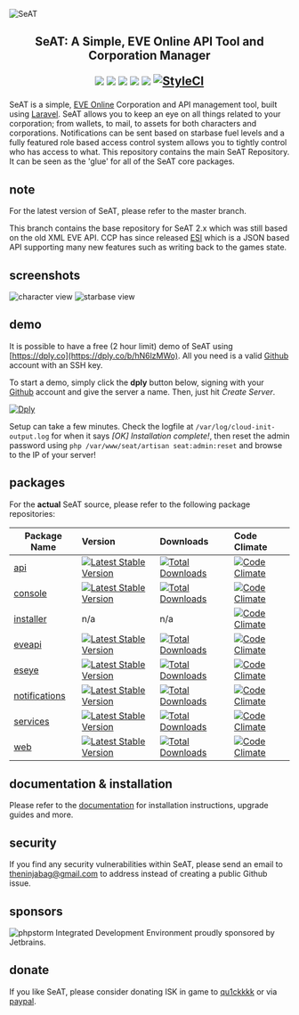 ![SeAT](http://i.imgur.com/aPPOxSK.png)

<h2 align="center">
SeAT: A Simple, EVE Online API Tool and Corporation Manager

<br>

<a href="https://packagist.org/packages/eveseat/seat"><img src="https://poser.pugx.org/eveseat/seat/v/stable" /></a>
<a href="https://packagist.org/packages/eveseat/seat"><img src="https://poser.pugx.org/eveseat/seat/v/unstable" /></a>
<a href="https://packagist.org/packages/eveseat/seat"><img src="https://poser.pugx.org/eveseat/seat/license" /></a>
<a href="http://seat-docs.readthedocs.org/en/latest/"><img src="https://readthedocs.org/projects/seat-docs/badge/?version=latest" /></a>
<a href="https://eveseat-slack.herokuapp.com/"><img src="https://eveseat-slack.herokuapp.com/badge.svg" /></a>
<a href="https://styleci.io/repos/41199860"><img src="https://styleci.io/repos/41199860/shield?branch=master" alt="StyleCI"></a>

</h2>

SeAT is a simple, [EVE Online](https://www.eveonline.com/) Corporation and API management tool, built using [Laravel](https://laravel.com/). SeAT allows you to keep an eye on all things related to your corporation; from wallets, to mail, to assets for both characters and corporations. Notifications can be sent based on starbase fuel levels and a fully featured role based access control system allows you to tightly control who has access to what. This repository contains the main SeAT Repository. It can be seen as the 'glue' for all of the SeAT core packages.

## note
For the latest version of SeAT, please refer to the master branch.

This branch contains the base repository for SeAT 2.x which was still based on the old XML EVE API. CCP has since released [ESI](https://esi.tech.ccp.is/latest/) which is a JSON based API supporting many new features such as writing back to the games state.

## screenshots
![character view](https://i.imgur.com/hxfcYll.png)
![starbase view](https://i.imgur.com/qFX2lDS.png)

## demo
It is possible to have a free (2 hour limit) demo of SeAT using [https://dply.co](https://dply.co/b/hN6lzMWo). All you need is a valid [Github](github.com) account with an SSH key.

To start a demo, simply click the **dply** button below, signing with your [Github](github.com) account and give the server a name. Then, just hit *Create Server*.

[![Dply](https://dply.co/b.svg)](https://dply.co/b/hN6lzMWo)

Setup can take a few minutes. Check the logfile at `/var/log/cloud-init-output.log` for when it says *[OK] Installation complete!*, then reset the admin password using `php /var/www/seat/artisan seat:admin:reset` and browse to the IP of your server!

## packages
For the **actual** SeAT source, please refer to the following package repositories:  

| Package Name   | Version       | Downloads | Code Climate |
|----------------|:--------------|:----------|:-------------|
| [api](https://github.com/eveseat/api) | [![Latest Stable Version](https://poser.pugx.org/eveseat/api/v/stable)](https://packagist.org/packages/eveseat/api) | [![Total Downloads](https://poser.pugx.org/eveseat/api/downloads)](https://packagist.org/packages/eveseat/api) | [![Code Climate](https://codeclimate.com/github/eveseat/api/badges/gpa.svg)](https://codeclimate.com/github/eveseat/api) |
| [console](https://github.com/eveseat/console) | [![Latest Stable Version](https://poser.pugx.org/eveseat/console/v/stable)](https://packagist.org/packages/eveseat/console) | [![Total Downloads](https://poser.pugx.org/eveseat/console/downloads)](https://packagist.org/packages/eveseat/console) | [![Code Climate](https://codeclimate.com/github/eveseat/console/badges/gpa.svg)](https://codeclimate.com/github/eveseat/console) |
| [installer](https://github.com/eveseat/installer) | n/a | n/a | [![Code Climate](https://codeclimate.com/github/eveseat/installer/badges/gpa.svg)](https://codeclimate.com/github/eveseat/installer) |
| [eveapi](https://github.com/eveseat/eveapi) | [![Latest Stable Version](https://poser.pugx.org/eveseat/eveapi/v/stable)](https://packagist.org/packages/eveseat/eveapi) | [![Total Downloads](https://poser.pugx.org/eveseat/eveapi/downloads)](https://packagist.org/packages/eveseat/eveapi) | [![Code Climate](https://codeclimate.com/github/eveseat/eveapi/badges/gpa.svg)](https://codeclimate.com/github/eveseat/eveapi) |
| [eseye](https://github.com/eveseat/eseye) | [![Latest Stable Version](https://poser.pugx.org/eveseat/eseye/v/stable)](https://packagist.org/packages/eveseat/eseye) | [![Total Downloads](https://poser.pugx.org/eveseat/eseye/downloads)](https://packagist.org/packages/eveseat/eseye) | [![Code Climate](https://codeclimate.com/github/eveseat/eseye/badges/gpa.svg)](https://codeclimate.com/github/eveseat/eseye) |
| [notifications](https://github.com/eveseat/notifications) | [![Latest Stable Version](https://poser.pugx.org/eveseat/notifications/v/stable)](https://packagist.org/packages/eveseat/notifications) | [![Total Downloads](https://poser.pugx.org/eveseat/notifications/downloads)](https://packagist.org/packages/eveseat/notifications) | [![Code Climate](https://codeclimate.com/github/eveseat/notifications/badges/gpa.svg)](https://codeclimate.com/github/eveseat/notifications) |
| [services](https://github.com/eveseat/services) | [![Latest Stable Version](https://poser.pugx.org/eveseat/services/v/stable)](https://packagist.org/packages/eveseat/services) | [![Total Downloads](https://poser.pugx.org/eveseat/services/downloads)](https://packagist.org/packages/eveseat/services) | [![Code Climate](https://codeclimate.com/github/eveseat/services/badges/gpa.svg)](https://codeclimate.com/github/eveseat/services) |
| [web](https://github.com/eveseat/web) | [![Latest Stable Version](https://poser.pugx.org/eveseat/web/v/stable)](https://packagist.org/packages/eveseat/web) | [![Total Downloads](https://poser.pugx.org/eveseat/web/downloads)](https://packagist.org/packages/eveseat/web) | [![Code Climate](https://codeclimate.com/github/eveseat/web/badges/gpa.svg)](https://codeclimate.com/github/eveseat/web) |

## documentation & installation
Please refer to the [documentation](http://seat-docs.rtfd.org) for installation instructions, upgrade guides and more.

## security
If you find any security vulnerabilities within SeAT, please send an email to theninjabag@gmail.com to address instead of creating a public Github issue.

## sponsors
![phpstorm](https://i.imgur.com/M6yP6R7.png) Integrated Development Environment proudly sponsored by Jetbrains.

## donate
If you like SeAT, please consider donating ISK in game to [qu1ckkkk](https://gate.eveonline.com/Profile/qu1ckkkk) or via [paypal](https://www.paypal.me/leonjza).

